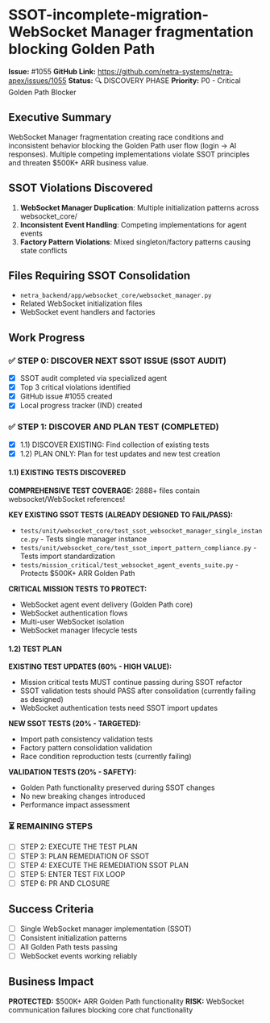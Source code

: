 # SSOT-incomplete-migration-WebSocket Manager fragmentation blocking Golden Path

**Issue:** #1055
**GitHub Link:** https://github.com/netra-systems/netra-apex/issues/1055
**Status:** 🔍 DISCOVERY PHASE
**Priority:** P0 - Critical Golden Path Blocker

## Executive Summary
WebSocket Manager fragmentation creating race conditions and inconsistent behavior blocking the Golden Path user flow (login → AI responses). Multiple competing implementations violate SSOT principles and threaten $500K+ ARR business value.

## SSOT Violations Discovered
1. **WebSocket Manager Duplication**: Multiple initialization patterns across websocket_core/
2. **Inconsistent Event Handling**: Competing implementations for agent events
3. **Factory Pattern Violations**: Mixed singleton/factory patterns causing state conflicts

## Files Requiring SSOT Consolidation
- `netra_backend/app/websocket_core/websocket_manager.py`
- Related WebSocket initialization files
- WebSocket event handlers and factories

## Work Progress

### ✅ STEP 0: DISCOVER NEXT SSOT ISSUE (SSOT AUDIT)
- [x] SSOT audit completed via specialized agent
- [x] Top 3 critical violations identified
- [x] GitHub issue #1055 created
- [x] Local progress tracker (IND) created

### ✅ STEP 1: DISCOVER AND PLAN TEST (COMPLETED)
- [x] 1.1) DISCOVER EXISTING: Find collection of existing tests
- [x] 1.2) PLAN ONLY: Plan for test updates and new test creation

#### 1.1) EXISTING TESTS DISCOVERED
**COMPREHENSIVE TEST COVERAGE:** 2888+ files contain websocket/WebSocket references!

**KEY EXISTING SSOT TESTS (ALREADY DESIGNED TO FAIL/PASS):**
- `tests/unit/websocket_core/test_ssot_websocket_manager_single_instance.py` - Tests single manager instance
- `tests/unit/websocket_core/test_ssot_import_pattern_compliance.py` - Tests import standardization
- `tests/mission_critical/test_websocket_agent_events_suite.py` - Protects $500K+ ARR Golden Path

**CRITICAL MISSION TESTS TO PROTECT:**
- WebSocket agent event delivery (Golden Path core)
- WebSocket authentication flows
- Multi-user WebSocket isolation
- WebSocket manager lifecycle tests

#### 1.2) TEST PLAN
**EXISTING TEST UPDATES (60% - HIGH VALUE):**
- Mission critical tests MUST continue passing during SSOT refactor
- SSOT validation tests should PASS after consolidation (currently failing as designed)
- WebSocket authentication tests need SSOT import updates

**NEW SSOT TESTS (20% - TARGETED):**
- Import path consistency validation tests
- Factory pattern consolidation validation
- Race condition reproduction tests (currently failing)

**VALIDATION TESTS (20% - SAFETY):**
- Golden Path functionality preserved during SSOT changes
- No new breaking changes introduced
- Performance impact assessment

### ⏳ REMAINING STEPS
- [ ] STEP 2: EXECUTE THE TEST PLAN
- [ ] STEP 3: PLAN REMEDIATION OF SSOT
- [ ] STEP 4: EXECUTE THE REMEDIATION SSOT PLAN
- [ ] STEP 5: ENTER TEST FIX LOOP
- [ ] STEP 6: PR AND CLOSURE

## Success Criteria
- [ ] Single WebSocket manager implementation (SSOT)
- [ ] Consistent initialization patterns
- [ ] All Golden Path tests passing
- [ ] WebSocket events working reliably

## Business Impact
**PROTECTED:** $500K+ ARR Golden Path functionality
**RISK:** WebSocket communication failures blocking core chat functionality
